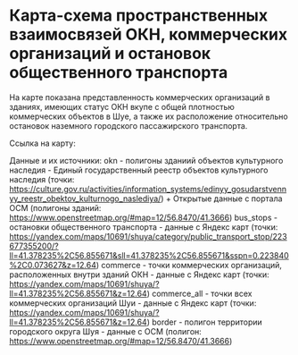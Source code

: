 
# Карта-схема пространственных взаимосвязей ОКН, коммерческих организаций и остановок общественного транспорта

На карте показана представленность коммерческих организаций в зданиях, имеющих статус ОКН вкупе с общей плотностью коммерческих объектов в Шуе, а также их расположение относительно остановок наземного городского пассажирского транспорта.

Ссылка на карту:

Данные и их источники:
okn - полигоны зданиий объектов культурного наследия - Единый государственный реестр объектов культурного наследия (точки: https://culture.gov.ru/activities/information_systems/edinyy_gosudarstvennyy_reestr_obektov_kulturnogo_naslediya/) + Открытые данные с портала ОСМ (полигоны зданий: https://www.openstreetmap.org/#map=12/56.8470/41.3666)
bus_stops - остановки общественного транспорта - данные с Яндекс карт (точки: https://yandex.com/maps/10691/shuya/category/public_transport_stop/223677355200/?ll=41.378235%2C56.855671&sll=41.378235%2C56.855671&sspn=0.223840%2C0.073627&z=12.64)
commerce - точки коммерческих организаций, расположенных внутри зданий ОКН - данные с Яндекс карт (точки: https://yandex.com/maps/10691/shuya/?ll=41.378235%2C56.855671&z=12.64)
commerce_all - точки всех коммерческих организаций Шуи - данные с Яндекс карт (точки: https://yandex.com/maps/10691/shuya/?ll=41.378235%2C56.855671&z=12.64)
border - полигон территории городского округа Шуя - данные с ОСМ (полигон: https://www.openstreetmap.org/#map=12/56.8470/41.3666) 

